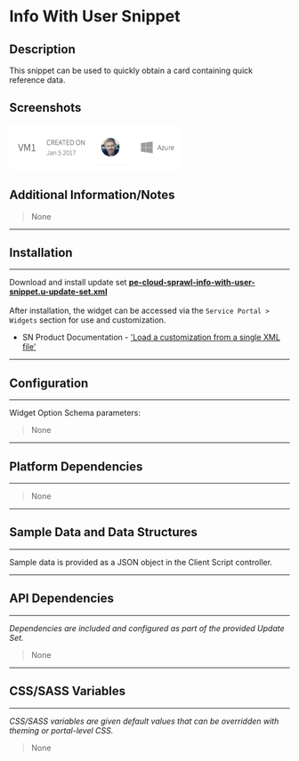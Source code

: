 # Info With User Snippet

## Description

This snippet can be used to quickly obtain a card containing quick reference data.

## Screenshots
![](../images/pe-cloud-sprawl-info-with-user-snippet.png)

## Additional Information/Notes
> None
---
## Installation
---
Download and install update set **[pe-cloud-sprawl-info-with-user-snippet.u-update-set.xml](https://github.com/platform-experience/serviceportal-widget-library/blob/master/pe-cloud-sprawl-info-with-user-snippet/pe-cloud-sprawl-info-with-user-snippet.u-update-set.xml)** <br/><br/>
After installation, the widget can be accessed via the `Service Portal > Widgets` section for use and customization.<br/>
* SN Product Documentation - ['Load a customization from a single XML file'](https://docs.servicenow.com/bundle/jakarta-application-development/page/build/system-update-sets/task/t_SaveAnUpdateSetAsAnXMLFile.html)

---
## Configuration
---
Widget Option Schema parameters:
> None
---
## Platform Dependencies
---
> None
---
## Sample Data and Data Structures
---
Sample data is provided as a JSON object in the Client Script controller.

---
## API Dependencies
---
<i>Dependencies are included and configured as part of the provided Update Set.</i>
> None
---
## CSS/SASS Variables
---
_CSS/SASS variables are given default values that can be overridden with theming or portal-level CSS._
> None